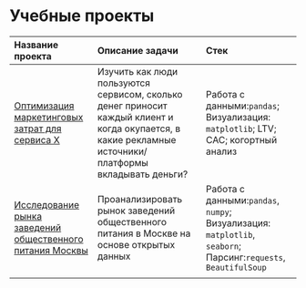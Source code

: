 # Учебные проекты
| Название проекта | Описание задачи | Стек    |
| :---------------- | :------------------ | :------------------------- |
|<a href='https://nbviewer.jupyter.org/github/gashenina/python_notebooks/blob/master/YP_unit_economy_final_short.ipynb'>Оптимизация маркетинговых затрат для сервиса Х</a> |Изучить как люди пользуются сервисом, сколько денег приносит каждый клиент и когда окупается, в какие рекламные источники/платформы вкладывать деньги? |Работа с данными:`pandas`; Визуализация: `matplotlib`; LTV; CAC; когортный анализ|
|<a href='https://nbviewer.jupyter.org/github/gashenina/python_notebooks/blob/master/YP_unit_economy_final_short.ipynb'>Исследование рынка заведений общественного питания Москвы</a>|Проанализировать рынок заведений общественного питания в Москве на основе открытых данных|Работа с данными:`pandas`, `numpy`; Визуализация: `matplotlib`, `seaborn`; <br>Парсинг:`requests`, `BeautifulSoup` |
| | | |    
